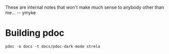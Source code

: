 
These are internal notes that won't make much sense to anybody other than me...
-- ymyke








# Building pdoc

`pdoc -o docs -t docs/pdoc-dark-mode strela`


